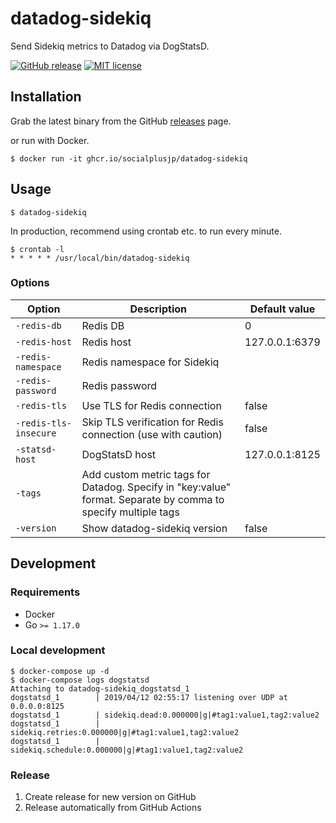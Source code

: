 # datadog-sidekiq

Send Sidekiq metrics to Datadog via DogStatsD.

[![GitHub release](https://img.shields.io/github/release/socialplusjp/datadog-sidekiq.svg?style=flat-square)](https://github.com/socialplusjp/datadog-sidekiq/releases)
[![MIT license](https://img.shields.io/github/license/socialplusjp/datadog-sidekiq.svg?style=flat-square)](https://github.com/socialplusjp/datadog-sidekiq/blob/main/LICENSE)

## Installation

Grab the latest binary from the GitHub [releases](https://github.com/socialplusjp/datadog-sidekiq/releases) page.

or run with Docker.

```
$ docker run -it ghcr.io/socialplusjp/datadog-sidekiq
```

## Usage

```
$ datadog-sidekiq
```

In production, recommend using crontab etc. to run every minute.

```
$ crontab -l
* * * * * /usr/local/bin/datadog-sidekiq
```

### Options

| Option | Description | Default value |
| --- | --- | --- |
| `-redis-db` | Redis DB | 0 |
| `-redis-host` | Redis host | 127.0.0.1:6379 |
| `-redis-namespace` | Redis namespace for Sidekiq | |
| `-redis-password` | Redis password | |
| `-redis-tls` | Use TLS for Redis connection | false |
| `-redis-tls-insecure` | Skip TLS verification for Redis connection (use with caution) | false |
| `-statsd-host` | DogStatsD host | 127.0.0.1:8125 |
| `-tags` | Add custom metric tags for Datadog. Specify in \"key:value\" format. Separate by comma to specify multiple tags | |
| `-version` | Show datadog-sidekiq version | false |

## Development

### Requirements

* Docker
* Go `>= 1.17.0`

### Local development

```
$ docker-compose up -d
$ docker-compose logs dogstatsd
Attaching to datadog-sidekiq_dogstatsd_1
dogstatsd_1        | 2019/04/12 02:55:17 listening over UDP at  0.0.0.0:8125
dogstatsd_1        | sidekiq.dead:0.000000|g|#tag1:value1,tag2:value2
dogstatsd_1        | sidekiq.retries:0.000000|g|#tag1:value1,tag2:value2
dogstatsd_1        | sidekiq.schedule:0.000000|g|#tag1:value1,tag2:value2
```

### Release

1. Create release for new version on GitHub
1. Release automatically from GitHub Actions
